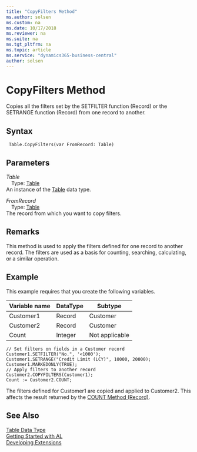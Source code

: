 ```yaml
---
title: "CopyFilters Method"
ms.author: solsen
ms.custom: na
ms.date: 10/17/2018
ms.reviewer: na
ms.suite: na
ms.tgt_pltfrm: na
ms.topic: article
ms.service: "dynamics365-business-central"
author: solsen
---
```

[//]: # (START>DO_NOT_EDIT)
[//]: # (IMPORTANT:Do not edit any of the content between here and the END>DO_NOT_EDIT.)
[//]: # (Any modifications should be made in the .xml files in the ModernDev repo.)
# CopyFilters Method
Copies all the filters set by the SETFILTER function (Record) or the SETRANGE function (Record) from one record to another.

## Syntax
```
 Table.CopyFilters(var FromRecord: Table)
```
## Parameters
*Table*  
&emsp;Type: [Table](table-data-type.md)  
An instance of the [Table](table-data-type.md) data type.  

*FromRecord*  
&emsp;Type: [Table](table-data-type.md)  
The record from which you want to copy filters.
          



[//]: # (IMPORTANT: END>DO_NOT_EDIT)

## Remarks  
 This method is used to apply the filters defined for one record to another record. The filters are used as a basis for counting, searching, calculating, or a similar operation.  
  
## Example  
 This example requires that you create the following variables.  
  
|Variable name|DataType|Subtype|  
|-------------------|--------------|-------------|  
|Customer1|Record|Customer|  
|Customer2|Record|Customer|  
|Count|Integer|Not applicable|  
  
```  
// Set filters on fields in a Customer record  
Customer1.SETFILTER("No.", '<1000');  
Customer1.SETRANGE("Credit Limit (LCY)", 10000, 20000);  
Customer1.MARKEDONLY(TRUE);   
// Apply filters to another record  
Customer2.COPYFILTERS(Customer1);  
Count := Customer2.COUNT;  
```  
  
 The filters defined for Customer1 are copied and applied to Customer2. This affects the result returned by the [COUNT Method \(Record\)](../../methods/devenv-count-method-record.md).  
  

## See Also
[Table Data Type](table-data-type.md)  
[Getting Started with AL](../../devenv-get-started.md)  
[Developing Extensions](../../devenv-dev-overview.md)